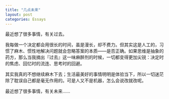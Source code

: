 ```yaml
---
title: "几点未来"
layout: post
categories: Essays
---
```


最近想了很多事情，有关过去。

我每做一个决定都会用很长的时间，虽是漫长，却不费力。但其实这是人工的，习惯了麻木、惯性地解决问题就会忽略答案的本质——是否正确。如果思维是抽象的药方，那么当我摘出『过去』这一味麻醉剂的时候，一切都变得更加尖锐：决定时的焦虑、回忆时的流连、思考时的回避。

其实我真的不想继续麻木下去；生活最美好的事情明明是体验当下，所以一切迷茫除了耽误自己都是毫无作用的。可是人又不是机器，怎么会说改就改呢。

最近想了很多事情，有关未来……